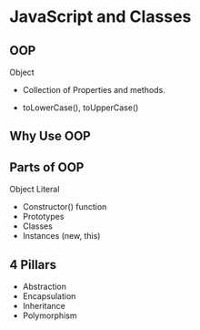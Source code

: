 # JavaScript and Classes

## OOP

Object

- Collection of Properties and methods.

- toLowerCase(), toUpperCase()

## Why Use OOP

## Parts of OOP

Object Literal

- Constructor() function
- Prototypes
- Classes
- Instances (new, this)

## 4 Pillars

- Abstraction
- Encapsulation
- Inheritance
- Polymorphism
